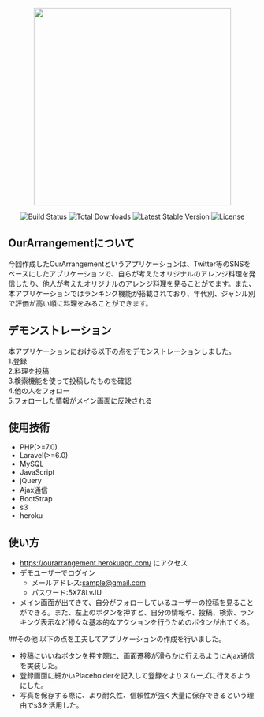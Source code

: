 <p align="center"><img src="https://uchidamyfirst.s3.ap-northeast-1.amazonaws.com/test/9Kfr2b2Zdh8zpc7X4LQxwXkT1ajVOW1nZLWq5eJW.png" width="400"></p>

<p align="center">
<a href="https://travis-ci.org/laravel/framework"><img src="https://travis-ci.org/laravel/framework.svg" alt="Build Status"></a>
<a href="https://packagist.org/packages/laravel/framework"><img src="https://poser.pugx.org/laravel/framework/d/total.svg" alt="Total Downloads"></a>
<a href="https://packagist.org/packages/laravel/framework"><img src="https://poser.pugx.org/laravel/framework/v/stable.svg" alt="Latest Stable Version"></a>
<a href="https://packagist.org/packages/laravel/framework"><img src="https://poser.pugx.org/laravel/framework/license.svg" alt="License"></a>
</p>

## OurArrangementについて
今回作成したOurArrangementというアプリケーションは、Twitter等のSNSをベースにしたアプリケーションで、自らが考えたオリジナルのアレンジ料理を発信したり、他人が考えたオリジナルのアレンジ料理を見ることがでます。また、本アプリケーションではランキング機能が搭載されており、年代別、ジャンル別で評価が高い順に料理をみることができます。

## デモンストレーション
本アプリケーションにおける以下の点をデモンストレーションしました。<br>
1.登録<br>
2.料理を投稿<br>
3.検索機能を使って投稿したものを確認<br>
4.他の人をフォロー<br>
5.フォローした情報がメイン画面に反映される<br>

## 使用技術
- PHP(>=7.0)
- Laravel(>=6.0)
- MySQL
- JavaScript
- jQuery
- Ajax通信
- BootStrap
- s3
- heroku

## 使い方
- https://ourarrangement.herokuapp.com/ にアクセス
- デモユーザーでログイン
  -  メールアドレス:sample@gmail.com
  -  パスワード:5XZ8LvJU
- メイン画面が出てきて、自分がフォローしているユーザーの投稿を見ることができる。また、左上のボタンを押すと、自分の情報や、投稿、検索、ランキング表示など様々な基本的なアクションを行うためのボタンが出てくる。

##その他
以下の点を工夫してアプリケーションの作成を行いました。
- 投稿にいいねボタンを押す際に、画面遷移が滑らかに行えるようにAjax通信を実装した。
- 登録画面に細かいPlaceholderを記入して登録をよりスムーズに行えるようにした。
- 写真を保存する際に、より耐久性、信頼性が強く大量に保存できるという理由でs3を活用した。
